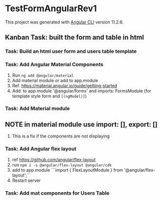 # TestFormAngularRev1

This project was generated with [Angular CLI](https://github.com/angular/angular-cli) version 11.2.6.

## Kanban Task: built the form and table in html

### Task: Build an html user form and users table template

### Task: Add Angular Material Components

1. Run ```ng add @angular/material```
2. Add material module or add to app.module
3. Ref. <https://material.angular.io/guide/getting-started>
4. Add: to app.module '@angular/forms' and imports: FormsModule (for template style form and ```[(ngModel)]```)

### Task: Add Material module

## NOTE in material module use import: [], export: []

1. This is a fix if the components are not displaying

### Task: Add Angular flex layout

1. ref <https://github.com/angular/flex-layout>
2. run ```npm i -s @angular/flex-layout @angular/cdk```
3. add to app.module ```import { FlexLayoutModule } from '@angular/flex-layout';``
4. Restart server

### Task: Add mat components for Users Table
